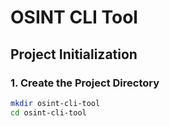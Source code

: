 # OSINT CLI Tool

## Project Initialization

### 1. Create the Project Directory

```bash
mkdir osint-cli-tool
cd osint-cli-tool
